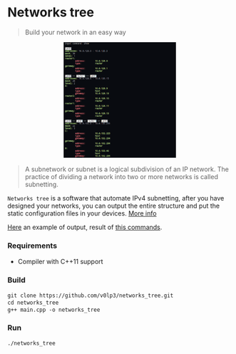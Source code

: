 # Networks tree
> Build your network in an easy way

<p align="center">
      <img
            src="https://raw.githubusercontent.com/v0lp3/networks_tree/master/docs/show.png"
            width=50%
            height=50%
            alt="show command"
      /> 
 </p>

> A subnetwork or subnet is a logical subdivision of an IP network. The practice of dividing a network into two or more networks is called subnetting.

`Networks tree` is a software that automate IPv4 subnetting, after you have designed your networks, you can output the entire structure and put the static configuration files in your devices. [More info](https://wiki.debian.org/NetworkConfiguration)

[Here](https://github.com/v0lp3/networks_tree/tree/master/output) an example of output, result of [this commands](https://github.com/v0lp3/networks_tree/blob/master/docs/test_config.txt).

### Requirements

- Compiler with C++11 support

### Build

```
git clone https://github.com/v0lp3/networks_tree.git
cd networks_tree
g++ main.cpp -o networks_tree
```

### Run

```
./networks_tree
```
